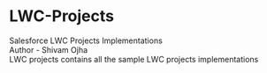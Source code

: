# LWC-Projects
Salesforce LWC Projects Implementations
<br>
Author - Shivam Ojha
<br>
LWC projects contains all the sample LWC projects implementations